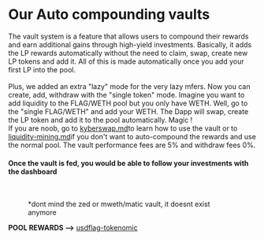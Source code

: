 # Our Auto compounding vaults

The vault system is a feature that allows users to compound their rewards and earn additional gains through high-yield investments. Basically, it adds the LP rewards automatically without the need to claim, swap, create new LP tokens and add it. All of this is made automatically once you add your first LP into the pool. \
\
Plus, we added an extra "lazy" mode for the very lazy mfers. Now you can create, add, withdraw with the "single token" mode. Imagine you want to add liquidity to the FLAG/WETH pool but you only have WETH. Well, go to the "single FLAG/WETH" and add your WETH. The Dapp will swap, create the LP token and add it to the pool automatically. Magic !\
If you are noob, go to [kyberswap.md](kyberswap.md "mention")to learn how to use the vault or to [liquidity-mining.md](../liquidity-mining.md "mention")if you don't want to auto-compound the rewards and use the normal pool. The vault performance fees are 5% and withdraw fees 0%.

#### Once the vault is fed, you would be able to follow your investments with the dashboard

<figure><img src="../../.gitbook/assets/Capture d’écran 2023-01-21 à 21.24.26.png" alt=""><figcaption><p>*dont mind the zed or mweth/matic vault, it doesnt exist anymore</p></figcaption></figure>



**POOL REWARDS -->** [usdflag-tokenomic](../usdflag-tokenomic/ "mention")
